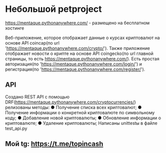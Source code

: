 # Небольшой petproject 
https://mentaque.pythonanywhere.com/ - размещено на бесплатном хостинге

Веб-приложение, которое отображает данные о курсах криптовалют на основе API coincap(по url 'https://mentaque.pythonanywhere.com/crypto/'). Также приложение отображает новости о крипте на основе API coingecko(по url главной страницы, то есть https://mentaque.pythonanywhere.com/). Есть простая авторизация(по 'https://mentaque.pythonanywhere.com/login/') и регистрация(по 'https://mentaque.pythonanywhere.com/register/').
## API
Создано REST API с помощью DRF(https://mentaque.pythonanywhere.com/cryptocurrencies/) релизованы методы:
● Получение списка всех криптовалют; 
● Получение информации о конкретной криптовалюте по 
символьному коду; 
● Добавление новой криптовалюты; 
● Обновление информации о криптовалюте; 
● Удаление криптовалюты;
Написаны unittestы в файле test_api.py

## Мой tg: https://t.me/topincash
